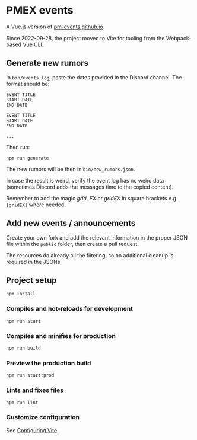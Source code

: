 # PMEX events

A Vue.js version of [pm-events.github.io](https://github.com/pm-events/pm-events.github.io).

Since 2022-09-28, the project moved to Vite for tooling from the Webpack-based Vue CLI.

## Generate new rumors
In `bin/events.log`, paste the dates provided in the Discord channel. The format should be:
```
EVENT TITLE
START DATE
END DATE

EVENT TITLE
START DATE
END DATE

...
```

Then run:

`npm run generate`

The new rumors will be then in `bin/new_rumors.json`.

In case the result is weird, verify the event log has no weird data (sometimes Discord adds the messages time
to the copied content).

Remember to add the magic *grid*, *EX* or *gridEX* in square brackets e.g. `[gridEX]` where needed.

## Add new events / announcements
Create your own fork and add the relevant information in the proper JSON file within the `public`
folder, then create a pull request.

The resources do already all the filtering, so no additional cleanup is required in the JSONs.

## Project setup
```
npm install
```

### Compiles and hot-reloads for development
```
npm run start
```

### Compiles and minifies for production
```
npm run build
```

### Preview the production build
```
npm run start:prod
```

### Lints and fixes files
```
npm run lint
```

### Customize configuration
See [Configuring Vite](https://vitejs.dev/config/).
